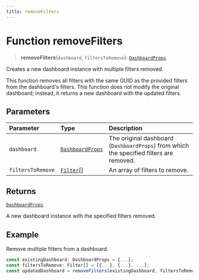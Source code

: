 ```yaml
---
title: removeFilters
---
```


# Function removeFilters

> **removeFilters**(`dashboard`, `filtersToRemove`): [`DashboardProps`](../../../interfaces/interface.DashboardProps.md)

Creates a new dashboard instance with multiple filters removed.

This function removes all filters with the same GUID as the provided filters from the dashboard's filters.
This function does not modify the original dashboard; instead, it returns a new dashboard with the updated filters.

## Parameters

| Parameter | Type | Description |
| :------ | :------ | :------ |
| `dashboard` | [`DashboardProps`](../../../interfaces/interface.DashboardProps.md) | The original dashboard (`DashboardProps`) from which the specified filters are removed. |
| `filtersToRemove` | [`Filter`](../../../../sdk-data/interfaces/interface.Filter.md)[] | An array of filters to remove. |

## Returns

[`DashboardProps`](../../../interfaces/interface.DashboardProps.md)

A new dashboard instance with the specified filters removed.

## Example

Remove multiple filters from a dashboard.
```ts
const existingDashboard: DashboardProps = {...};
const filtersToRemove: Filter[] = [{...}, {...}, ...];
const updatedDashboard = removeFilters(existingDashboard, filtersToRemove);
```
